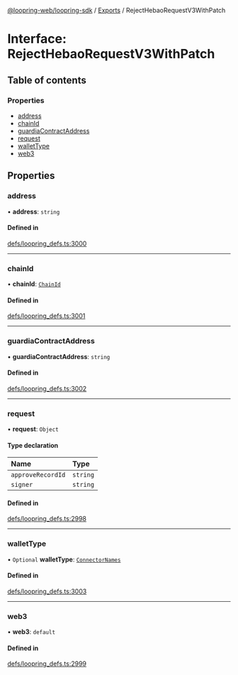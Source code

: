 [@loopring-web/loopring-sdk](../README.md) / [Exports](../modules.md) / RejectHebaoRequestV3WithPatch

# Interface: RejectHebaoRequestV3WithPatch

## Table of contents

### Properties

- [address](RejectHebaoRequestV3WithPatch.md#address)
- [chainId](RejectHebaoRequestV3WithPatch.md#chainid)
- [guardiaContractAddress](RejectHebaoRequestV3WithPatch.md#guardiacontractaddress)
- [request](RejectHebaoRequestV3WithPatch.md#request)
- [walletType](RejectHebaoRequestV3WithPatch.md#wallettype)
- [web3](RejectHebaoRequestV3WithPatch.md#web3)

## Properties

### address

• **address**: `string`

#### Defined in

[defs/loopring_defs.ts:3000](https://github.com/Loopring/loopring_sdk/blob/81e0b16/src/defs/loopring_defs.ts#L3000)

___

### chainId

• **chainId**: [`ChainId`](../enums/ChainId.md)

#### Defined in

[defs/loopring_defs.ts:3001](https://github.com/Loopring/loopring_sdk/blob/81e0b16/src/defs/loopring_defs.ts#L3001)

___

### guardiaContractAddress

• **guardiaContractAddress**: `string`

#### Defined in

[defs/loopring_defs.ts:3002](https://github.com/Loopring/loopring_sdk/blob/81e0b16/src/defs/loopring_defs.ts#L3002)

___

### request

• **request**: `Object`

#### Type declaration

| Name | Type |
| :------ | :------ |
| `approveRecordId` | `string` |
| `signer` | `string` |

#### Defined in

[defs/loopring_defs.ts:2998](https://github.com/Loopring/loopring_sdk/blob/81e0b16/src/defs/loopring_defs.ts#L2998)

___

### walletType

• `Optional` **walletType**: [`ConnectorNames`](../enums/ConnectorNames.md)

#### Defined in

[defs/loopring_defs.ts:3003](https://github.com/Loopring/loopring_sdk/blob/81e0b16/src/defs/loopring_defs.ts#L3003)

___

### web3

• **web3**: `default`

#### Defined in

[defs/loopring_defs.ts:2999](https://github.com/Loopring/loopring_sdk/blob/81e0b16/src/defs/loopring_defs.ts#L2999)

